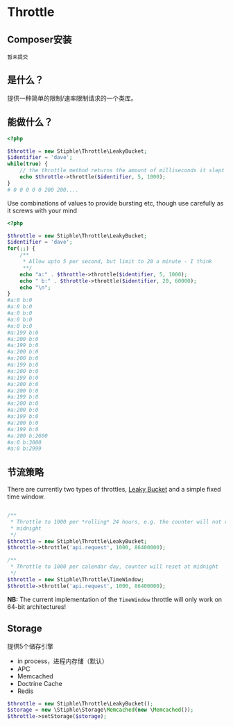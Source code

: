 Throttle
======

Composer安装
-------

```
暂未提交
```

是什么？
-----------

提供一种简单的限制/速率限制请求的一个类库。

能做什么？
-----------------

``` php
<?php

$throttle = new Stiphle\Throttle\LeakyBucket;
$identifier = 'dave';
while(true) {
    // the throttle method returns the amount of milliseconds it slept for
    echo $throttle->throttle($identifier, 5, 1000);
}
# 0 0 0 0 0 200 200....

```

Use combinations of values to provide bursting etc, though use carefully as it
screws with your mind

``` php
<?php

$throttle = new Stiphle\Throttle\LeakyBucket;
$identifier = 'dave';
for(;;) {
    /**
     * Allow upto 5 per second, but limit to 20 a minute - I think
     **/
    echo "a:" . $throttle->throttle($identifier, 5, 1000);
    echo " b:" . $throttle->throttle($identifier, 20, 60000);
    echo "\n";
}
#a:0 b:0
#a:0 b:0
#a:0 b:0
#a:0 b:0
#a:0 b:0
#a:199 b:0
#a:200 b:0
#a:199 b:0
#a:200 b:0
#a:200 b:0
#a:199 b:0
#a:200 b:0
#a:199 b:0
#a:200 b:0
#a:200 b:0
#a:199 b:0
#a:200 b:0
#a:200 b:0
#a:199 b:0
#a:200 b:0
#a:199 b:0
#a:200 b:2600
#a:0 b:3000
#a:0 b:2999


```

节流策略
-------------------

There are currently two types of throttles, [Leaky
Bucket](http://en.wikipedia.org/wiki/Leaky_bucket) and a simple fixed time
window.

``` php

/**
 * Throttle to 1000 per *rolling* 24 hours, e.g. the counter will not reset at
 * midnight
 */
$throttle = new Stiphle\Throttle\LeakyBucket;
$throttle->throttle('api.request', 1000, 86400000);

/**
 * Throttle to 1000 per calendar day, counter will reset at midnight
 */
$throttle = new Stiphle\Throttle\TimeWindow;
$throttle->throttle('api.request', 1000, 86400000);

```

__NB:__ The current implementation of the `TimeWindow` throttle will only work on 64-bit architectures!

Storage
-------

提供5个储存引擎

* in process，进程内存储（默认）
* APC
* Memcached
* Doctrine Cache
* Redis

``` php
$throttle = new Stiphle\Throttle\LeakyBucket();
$storage = new \Stiphle\Storage\Memcached(new \Memcached());
$throttle->setStorage($storage);
```
